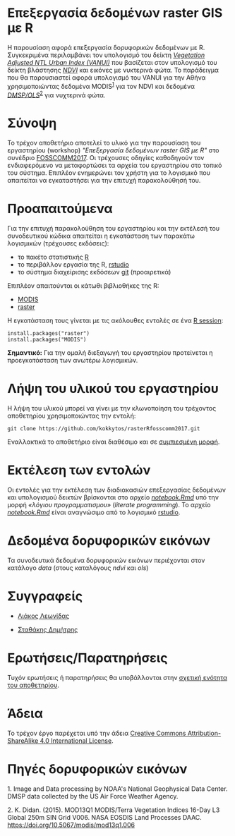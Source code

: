 # Eπεξεργασία δεδομένων raster GIS με R

Η παρουσίαση αφορά επεξεργασία δορυφορικών δεδομένων με R.
Συγκεκριμένα περιλαμβάνει τον υπολογισμό του δείκτη [*Vegetation Adjusted NTL Urban
Index (VANUI)*](http://urban.yale.edu/publications/2013/101016jrse201210022) που βασίζεται στον υπολογισμό του δείκτη βλάστησης [*NDVI*](https://en.wikipedia.org/wiki/Normalized_Difference_Vegetation_Index) και εικόνες με
νυκτερινά φώτα. Το παράδειγμα που θα παρουσιαστεί αφορά υπολογισμό του VANUI για
την Αθήνα χρησιμοποιώντας δεδομένα MODIS<sup>[1](#modis)</sup> για τον NDVI και δεδομένα [*DMSP/OLS*](https://ngdc.noaa.gov/eog/dmsp.html)<sup>[2](#dmsp)</sup> για νυχτερινά φώτα.


# Σύνοψη

Το τρέχον αποθετήριο αποτελεί το υλικό για την παρουσίαση του εργαστηρίου (workshop) *"Eπεξεργασία δεδομένων raster GIS με R"* στο συνέδριο [FOSSCOMM2017](https://www.fosscomm.hua.gr/).
Οι τρέχουσες οδηγίες καθοδηγούν τον ενδιαφερόμενο να μεταφορτώσει τα αρχεία του εργαστηρίου στο τοπικό του σύστημα.
Επιπλέον ενημερώνει τον χρήστη για το λογισμικό που απαιτείται να εγκαταστήσει για την επιτυχή παρακολούθησή του.


# Προαπαιτούμενα

Για την επιτυχή παρακολούθηση του εργαστηρίου και την εκτέλεσή του συνοδευτικού κώδικα απαιτείται η εγκατάσταση των παρακάτω λογισμικών (τρέχουσες εκδόσεις):

* το πακέτο στατιστικής [R](https://www.r-project.org/)
* τo περιβάλλον εργασία της R, [rstudio](https://www.rstudio.com/)
* το σύστημα διαχείρισης εκδόσεων [git](https://git-scm.com/) (προαιρετικά)

Επιπλέον απαιτούνται οι κάτωθι βιβλιοθήκες της R:

* [MODIS](https://cran.r-project.org/web/packages/MODIS/)
* [raster](https://cran.r-project.org/web/packages/raster/)

Η εγκατάσταση τους γίνεται με τις ακόλουθες εντολές σε ένα [R session](https://cran.r-project.org/doc/manuals/r-release/R-intro.html#Invoking-R):

```
install.packages("raster")
install.packages("MODIS")
```

**Σημαντικό:** Για την ομαλή διεξαγωγή του εργαστηρίου προτείνεται η προεγκατάσταση των ανωτέρω λογισμικών.


# Λήψη του υλικού του εργαστηρίου

Η λήψη του υλικού μπορεί να γίνει με την κλωνοποίηση του τρέχοντος αποθετηρίου χρησιμοποιώντας την εντολή:

```
git clone https://github.com/kokkytos/rasterRfosscomm2017.git
```

Eναλλακτικά το αποθετήριο είναι διαθέσιμο και σε [συμπιεσμένη μορφή](https://github.com/kokkytos/rasterRfosscomm2017/archive/master.zip).

# Εκτέλεση των εντολών

Οι εντολές για την εκτέλεση των διαδιακασιών επεξεργασίας δεδομένων και υπολογισμού δεικτών βρίσκονται στο αρχείο [*notebook.Rmd*](notebook.Rmd) υπό την μορφή *«λόγιου προγραμματισμoυ»* (*literate programming*).
Το αρχείο  [*notebook.Rmd*](notebook.Rmd) είναι αναγνώσιμο από το λογισμικό [rstudio](https://www.rstudio.com/). 

# Δεδομένα δορυφορικών εικόνων

Τα συνοδευτικά δεδομένα δορυφορικών εικόνων περιέχονται στον κατάλογο *data* (στους καταλόγους *ndvi* και *ols*)


# Συγγραφείς

* [Λιάκος Λεωνίδας](https://gr.linkedin.com/in/leonidasliakos)

* [Σταθάκης Δημήτρης](https://gr.linkedin.com/in/dstath)

# Ερωτήσεις/Παρατηρήσεις

Τυχόν ερωτήσεις ή παρατηρήσεις θα υποβάλλονται στην [σχετική ενότητα του αποθετηρίου](https://github.com/kokkytos/rasterRfosscomm2017/issues).

# Άδεια

Το τρέχον έργο παρέχεται υπό την άδεια [Creative Commons Attribution-ShareAlike 4.0 International License](https://creativecommons.org/licenses/by-sa/4.0/).

# Πηγές δορυφορικών εικόνων

<a name="dmsp">1</a>. Image and Data processing by NOAA's National Geophysical Data Center. DMSP data collected by the US Air Force Weather Agency.

<a name="modis">2</a>. K. Didan. (2015). MOD13Q1 MODIS/Terra Vegetation Indices 16-Day L3 Global 250m SIN Grid V006. NASA EOSDIS Land Processes DAAC. https://doi.org/10.5067/modis/mod13q1.006
